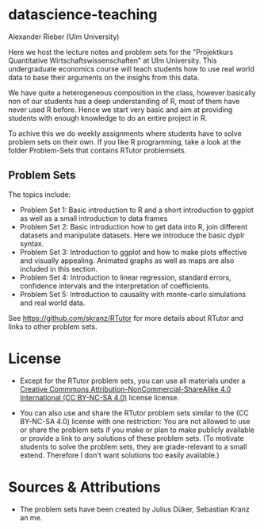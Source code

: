 # datascience-teaching
Alexander Rieber (Ulm University)

Here we host the lecture notes and problem sets for the "Projektkurs Quantitative Wirtschaftswissenschaften" at Ulm University. This undergraduate economics course will teach students how to use real world data to base their arguments on the insighs from this data.

We have quite a heterogeneous composition in the class, however basically non of our students has a deep understanding of R, most of them have never used R before. Hence we start very basic and aim at providing students with enough knowledge to do an entire project in R. 

To achive this we do weekly assignments where students have to solve problem sets on their own. If you like R programming, take a look at the folder Problem-Sets that contains RTutor problemsets.

## Problem Sets

The topics include:

- Problem Set 1: Basic introduction to R and a short introduction to ggplot as well as a small introduction to data frames
- Problem Set 2: Basic introduction how to get data into R, join different datasets and manipulate datasets. Here we introduce the basic dyplr syntax.
- Problem Set 3: Introduction to ggplot and how to make plots effective and visually appealing. Animated graphs as well as maps are also included in this section.
- Problem Set 4: Introduction to linear regression, standard errors, confidence intervals and the interpretation of coefficients.
- Problem Set 5: Introduction to causality with monte-carlo simulations and real world data.

See https://github.com/skranz/RTutor for more details about RTutor and links to other problem sets.

# License

- Except for the RTutor problem sets, you can use all materials under a [Creative Commmons Attribution-NonCommercial-ShareAlike 4.0 International (CC BY-NC-SA 4.0)](https://ocw.mit.edu/terms/#cc) license license.

- You can also use and share the RTutor problem sets similar to the (CC BY-NC-SA 4.0) license with one restriction: You are not allowed to use or share the problem sets if you make or plan to make publicly available or provide a link to any solutions of these problem sets. (To motivate students to solve the problem sets, they are grade-relevant to a small extend. Therefore I don't want solutions too easily available.)

# Sources & Attributions

- The problem sets have been created by Julius Düker, Sebastian Kranz an me.
